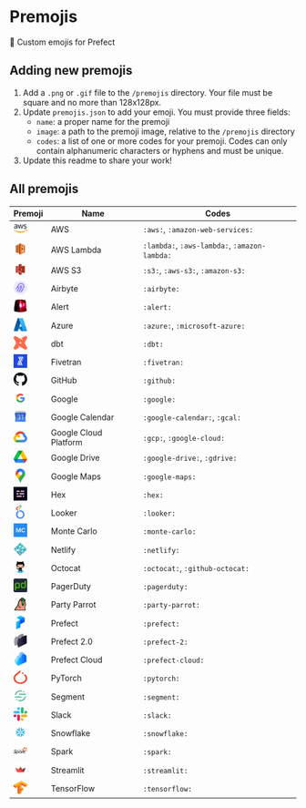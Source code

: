 # Premojis
🤗 Custom emojis for Prefect

## Adding new premojis

1. Add a `.png` or `.gif` file to the `/premojis` directory. Your file must be square and no more than 128x128px.
2. Update `premojis.json` to add your emoji. You must provide three fields: 
   - `name`: a proper name for the premoji 
   - `image`: a path to the premoji image, relative to the `/premojis` directory
   - `codes`: a list of one or more codes for your premoji. Codes can only contain alphanumeric characters or hyphens and must be unique.
3. Update this readme to share your work!

## All premojis


Premoji | Name | Codes
--- | --- | ---
<img src="premojis/aws.png" width="24" height="24" alt="aws"/> | AWS | `:aws:`, `:amazon-web-services:`
<img src="premojis/aws-lambda.png" width="24" height="24" alt="aws-lambda"/> | AWS Lambda | `:lambda:`, `:aws-lambda:`, `:amazon-lambda:`
<img src="premojis/aws-s3.png" width="24" height="24" alt="aws-s3"/> | AWS S3 | `:s3:`, `:aws-s3:`, `:amazon-s3:`
<img src="premojis/airbyte.png" width="24" height="24" alt="airbyte"/> | Airbyte | `:airbyte:`
<img src="premojis/alert.gif" width="24" height="24" alt="alert"/> | Alert | `:alert:`
<img src="premojis/azure.png" width="24" height="24" alt="azure"/> | Azure | `:azure:`, `:microsoft-azure:`
<img src="premojis/dbt.png" width="24" height="24" alt="dbt"/> | dbt | `:dbt:`
<img src="premojis/fivetran.png" width="24" height="24" alt="fivetran"/> | Fivetran | `:fivetran:`
<img src="premojis/github.png" width="24" height="24" alt="github"/> | GitHub | `:github:`
<img src="premojis/google.png" width="24" height="24" alt="google"/> | Google | `:google:`
<img src="premojis/google-calendar.png" width="24" height="24" alt="google-calendar"/> | Google Calendar | `:google-calendar:`, `:gcal:`
<img src="premojis/gcp.png" width="24" height="24" alt="gcp"/> | Google Cloud Platform | `:gcp:`, `:google-cloud:`
<img src="premojis/google-drive.png" width="24" height="24" alt="google-drive"/> | Google Drive | `:google-drive:`, `:gdrive:`
<img src="premojis/google-maps.png" width="24" height="24" alt="google-maps"/> | Google Maps | `:google-maps:`
<img src="premojis/hex.png" width="24" height="24" alt="hex"/> | Hex | `:hex:`
<img src="premojis/looker.png" width="24" height="24" alt="looker"/> | Looker | `:looker:`
<img src="premojis/monte-carlo.png" width="24" height="24" alt="monte-carlo"/> | Monte Carlo | `:monte-carlo:`
<img src="premojis/netlify.png" width="24" height="24" alt="netlify"/> | Netlify | `:netlify:`
<img src="premojis/github-octocat.png" width="24" height="24" alt="github-octocat"/> | Octocat | `:octocat:`, `:github-octocat:`
<img src="premojis/pagerduty.png" width="24" height="24" alt="pagerduty"/> | PagerDuty | `:pagerduty:`
<img src="premojis/party-parrot.gif" width="24" height="24" alt="party-parrot"/> | Party Parrot | `:party-parrot:`
<img src="premojis/prefect.png" width="24" height="24" alt="prefect"/> | Prefect | `:prefect:`
<img src="premojis/prefect-2.png" width="24" height="24" alt="prefect-2"/> | Prefect 2.0 | `:prefect-2:`
<img src="premojis/prefect-cloud.png" width="24" height="24" alt="prefect-cloud"/> | Prefect Cloud | `:prefect-cloud:`
<img src="premojis/pytorch.png" width="24" height="24" alt="pytorch"/> | PyTorch | `:pytorch:`
<img src="premojis/segment.png" width="24" height="24" alt="segment"/> | Segment | `:segment:`
<img src="premojis/slack.png" width="24" height="24" alt="slack"/> | Slack | `:slack:`
<img src="premojis/snowflake.png" width="24" height="24" alt="snowflake"/> | Snowflake | `:snowflake:`
<img src="premojis/spark.png" width="24" height="24" alt="spark"/> | Spark | `:spark:`
<img src="premojis/streamlit.png" width="24" height="24" alt="streamlit"/> | Streamlit | `:streamlit:`
<img src="premojis/tensorflow.png" width="24" height="24" alt="tensorflow"/> | TensorFlow | `:tensorflow:`


